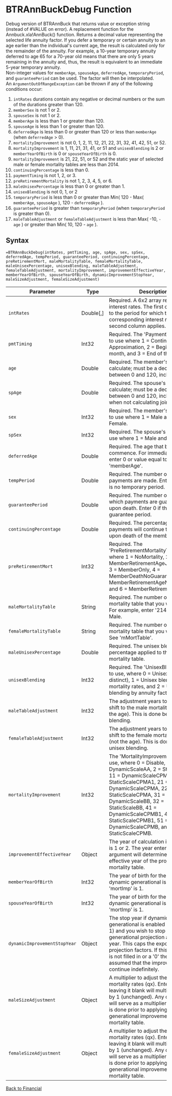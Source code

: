 # BTRAnnBuckDebug Function

Debug version of BTRAnnBuck that returns value or exception string (instead of #VALUE on error).  A replacement function for the Annbuck.xla!AnnBuck() function.  Returns a decimal value representing the selected life annuity factor.
If you defer a temporary or certain annuity to an age earlier than the individual's current age, the result is calculated only for the remainder of the annuity. For example, a 10-year temporary annuity deferred to age 65 for a 70-year old means that there are only 5 years remaining in the annuity and, thus, the result is equivalent to an immediate 5-year temporary annuity.  
Non-integer values for `memberAge`, `spouseAge`, `deferredAge`, `temporaryPeriod`, and `guaranteePeriod` can be used.  The factor will then be interpolated.  
An `ArgumentOutOfRangeException` can be thrown if any of the following conditions occur:  
1. `intRates` durations contain any negative or decimal numbers or the sum of the durations greater than 120.  
1. `memberSex` is not 1 or 2.  
1. `spouseSex` is not 1 or 2.  
1. `memberAge` is less than 1 or greater than 120.  
1. `spouseAge` is less than 1 or greater than 120.  
1. `deferredAge` is less than 0 or greater than 120 or less than `memberAge` (when `deferredAge` > 0).  
1. `mortalityImprovement` is not 0, 1, 2, 11, 12, 21, 22, 31, 32, 41, 42, 51, or 52.  
1. `mortalityImprovement` is 1, 11, 21, 31, 41, or 51 and `unisexBlending` is 2 or `memberYearOfBirth` is 0 or `spouseYearOfBirth` is 0.  
1. `mortalityImprovement` is 21, 22, 51, or 52 and the static year of selected male or female mortality tables are less than 2014.  
1. `continuingPercentage` is less than 0.  
1. `paymentTiming` is not 1, 2, or 3.  
1. `preRetirementMortality` is not 1, 2, 3, 4, 5, or 6.  
1. `maleUnisexPercentage` is less than 0 or greater than 1.  
1. `unisexBlending` is not 0, 1, or 2  
1. `temporaryPeriod` is less than 0 or greater than Min( 120 - Max( `memberAge`, `spouseAge` ), 120 - `deferredAge` ).  
1. `guaranteePeriod` is greater than `temporaryPeriod` (when `temporaryPeriod` is greater than 0).  
1. `maleTableAdjustment` or `femaleTableAdjustment` is less than Max( -10, `-age` ) or greater than Min( 10, 120 - `age` ).
## Syntax

```excel
=BTRAnnBuckDebug(intRates, pmtTiming, age, spAge, sex, spSex, deferredAge, tempPeriod, guaranteePeriod, continuingPercentage, preRetirementMort, maleMortalityTable, femaleMortalityTable, maleUnisexPercentage, unisexBlending, maleTableAdjustment, femaleTableAdjustment, mortalityImprovement, improvementEffectiveYear, memberYearOfBirth, spouseYearOfBirth, dynamicImprovementStopYear, maleSizeAdjustment, femaleSizeAdjustment)
```

Parameter | Type | Description
---|---|---
`intRates` | Double[,] | Required.  A 6x2 array representing interest rates.  The first column refers to the period for which the corresponding interest rate in the second column applies.
`pmtTiming` | Int32 | Required.  The 'PaymentTimingType' to use where 1 = Continuous Approximation, 2 = Beginning of the month, and 3 = End of the month.
`age` | Double | Required.  The member's age to calculate; must be a decimal number between 0 and 120, inclusive.
`spAge` | Double | Required.  The spouse's age to calculate; must be a decimal number between 0 and 120, inclusive.  Use 0 when not calculating joint factors.
`sex` | Int32 | Required. The member's 'SexType' to use where 1 = Male and 2 = Female.
`spSex` | Int32 | Required. The spouse's 'SexType' to use where 1 = Male and 2 = Female.
`deferredAge` | Double | Required.  The age that benefits commence. For immediate factors, enter 0 or value equal to 'memberAge'.
`tempPeriod` | Double | Required.  The number of years that payments are made. Enter 0 if there is no temporary period.
`guaranteePeriod` | Double | Required.  The number of years for which payments are guaranteed upon death. Enter 0 if there is no guarantee period.
`continuingPercentage` | Double | Required.  The percentage that which payments will continue to the spouse upon death of the member.
`preRetirementMort` | Int32 | Required.  The 'PreRetirementMortalityType' to use, where 1 = NoMortality, 2 = MemberRetirementAgeJointSurvivor, 3 = MemberOnly, 4 = MemberDeathNoGuarantee, 5 = MemberRetirementAgeNoGuarantee, and 6 = MemberRetirementAgeFull.
`maleMortalityTable` | String | Required.  The number of the mortality table that you wish to use. For example, enter '214' for GAM83 Male.
`femaleMortalityTable` | String | Required.  The number of the mortality table that you wish to use.  See 'mMortTable'.
`maleUnisexPercentage` | Double | Required.  The unisex blending percentage applied to the male mortality table.
`unisexBlending` | Int32 | Required.  The 'UnisexBlendingType' to use, where 0 = Unisex off (sex distinct), 1 = Unisex blending by mortality rates, and 2 = Unisex blending by annuity factors.
`maleTableAdjustment` | Int32 | The adjustment years to apply as a shift to the male mortality table (not the age). This is done before unisex blending.
`femaleTableAdjustment` | Int32 | The adjustment years to apply as a shift to the female mortality table (not the age). This is done before unisex blending.
`mortalityImprovement` | Int32 | The 'MortalityImprovementType' to use, where 0 = Disable, 1 = DynamicScaleAA, 2 = StaticScaleAA, 11 = DynamicScaleCPMA1, 12 = StaticScaleCPMA1, 21 = DynamicScaleCPMA, 22 = StaticScaleCPMA, 31 = DynamicScaleBB, 32 = StaticScaleBB, 41 = DynamicScaleCPMB1, 42 = StaticScaleCPMB1, 51 = DynamicScaleCPMB, and 52 = StaticScaleCPMB.
`improvementEffectiveYear` | Object | The year of calculation if 'mortImp' is 1 or 2. The year entered in this argument will determine the effective year of the projected mortality table.
`memberYearOfBirth` | Int32 | The year of birth for the member if dynamic generational is enabled 'mortImp' is 1.
`spouseYearOfBirth` | Int32 | The year of birth for the spouse if dynamic generational is enabled 'mortImp' is 1.
`dynamicImprovementStopYear` | Object | The stop year if dynamic generational is enabled ('mortImp' is 1) and you wish to stop the generational projection at a future year. This caps the exponent of the projection factors. If this parameter is not filled in or a '0' then it is assumed that the improvements continue indefinitely.
`maleSizeAdjustment` | Object | A multiplier to adjust the male mortality rates (qx). Entering 0 or leaving it blank will multiply the rates by 1 (unchanged). Any other figure will serve as a multiplier. This action is done prior to applying unisex or generational improvements on the mortality table.
`femaleSizeAdjustment` | Object | A multiplier to adjust the female mortality rates (qx). Entering 0 or leaving it blank will multiply the rates by 1 (unchanged). Any other figure will serve as a multiplier. This action is done prior to applying unisex or generational improvements on the mortality table.

[Back to Financial](RBLeFinancial.md)